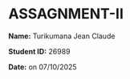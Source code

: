 # ASSAGNMENT-II

**Name:** Turikumana Jean Claude

**Student ID:** 26989

**Date:** on 07/10/2025




